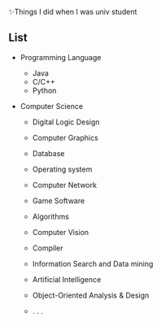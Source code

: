 ✨Things I did when I was univ student

## List

* Programming Language
  * Java
  * C/C++
  * Python

* Computer Science
  * Digital Logic Design
  * Computer Graphics
  * Database
  * Operating system
  * Computer Network  

  * Game Software
  * Algorithms
  * Computer Vision
  * Compiler  

  * Information Search and Data mining
  * Artificial Intelligence
  * Object-Oriented Analysis & Design
  * . . .
